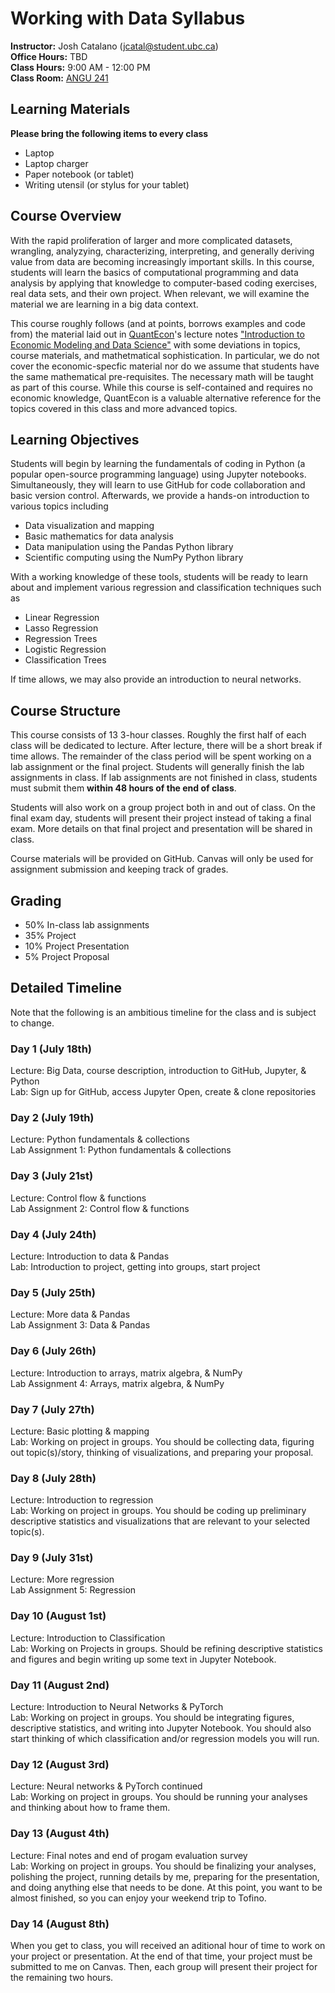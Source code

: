 # Working with Data Syllabus 
**Instructor:** Josh Catalano (jcatal@student.ubc.ca) \
**Office Hours:** TBD \
**Class Hours:** 9:00 AM - 12:00 PM \
**Class Room:** [ANGU 241](https://learningspaces.ubc.ca/classrooms/angu-241)

## Learning Materials
**Please bring the following items to every class**
- Laptop
- Laptop charger
- Paper notebook (or tablet)
- Writing utensil (or stylus for your tablet)


## Course Overview
With the rapid proliferation of larger and more complicated datasets, wrangling, analyzying, characterizing, interpreting, and generally deriving value from data are becoming increasingly important skills. In this course, students will learn the basics of computational programming and data analysis by applying that knowledge to computer-based coding exercises, real data sets, and their own project. When relevant, we will examine the material we are learning in a big data context.

This course roughly follows (and at points, borrows examples and code from) the material laid out in [QuantEcon](https://quantecon.org/)'s lecture notes ["Introduction to Economic Modeling and Data Science"](https://datascience.quantecon.org/) with some deviations in topics, course materials, and mathetmatical sophistication. In particular, we do not cover the economic-specfic material nor do we assume that students have the same mathematical pre-requisites. The necessary math will be taught as part of this course. While this course is self-contained and requires no economic knowledge, QuantEcon is a valuable alternative reference for the topics covered in this class and more advanced topics.


## Learning Objectives 
Students will begin by learning the fundamentals of coding in Python (a popular open-source programming language) using Jupyter notebooks. Simultaneously, they will learn to use GitHub for code collaboration and basic version control. Afterwards, we provide a hands-on introduction to various topics including

- Data visualization and mapping
- Basic mathematics for data analysis
- Data manipulation using the Pandas Python library
- Scientific computing using the NumPy Python library

With a working knowledge of these tools, students will be ready to learn about and implement various regression and classification techniques such as
- Linear Regression
- Lasso Regression
- Regression Trees
- Logistic Regression
- Classification Trees

If time allows, we may also provide an introduction to neural networks.

## Course Structure
This course consists of 13 3-hour classes. Roughly the first half of each class will be dedicated to lecture. After lecture, there will be a short break if time allows. The remainder of the class period will be spent working on a lab assignment or the final project. Students will generally finish the lab assignments in class. If lab assignments are not finished in class, students must submit them **within 48 hours of the end of class**. 

Students will also work on a group project both in and out of class. On the final exam day, students will present their project instead of taking a final exam. More details on that final project and presentation will be shared in class. 

Course materials will be provided on GitHub. Canvas will only be used for assignment submission and keeping track of grades. 

## Grading
- 50% In-class lab assignments
- 35% Project
- 10% Project Presentation
-  5% Project Proposal


 
## Detailed Timeline
Note that the following is an ambitious timeline for the class and is subject to change. 

### Day 1 (July 18th)
Lecture: Big Data, course description, introduction to GitHub, Jupyter, & Python \
Lab: Sign up for GitHub, access Jupyter Open, create & clone repositories

### Day 2 (July 19th)
Lecture: Python fundamentals & collections \
Lab Assignment 1: Python fundamentals & collections

### Day 3 (July 21st)
Lecture: Control flow & functions \
Lab Assignment 2: Control flow & functions

### Day 4 (July 24th)
Lecture: Introduction to data & Pandas \
Lab: Introduction to project, getting into groups, start project

### Day 5 (July 25th)
Lecture: More data & Pandas \
Lab Assignment 3: Data & Pandas

### Day 6 (July 26th)
Lecture: Introduction to arrays, matrix algebra, & NumPy\
Lab Assignment 4: Arrays, matrix algebra, & NumPy

### Day 7 (July 27th)
Lecture: Basic plotting & mapping\
Lab: Working on project in groups. You should be collecting data, figuring out topic(s)/story, thinking of visualizations, and preparing your proposal. 

### Day 8 (July 28th)
Lecture: Introduction to regression\
Lab: Working on project in groups. You should be coding up preliminary descriptive statistics and visualizations that are relevant to your selected topic(s). 

### Day 9 (July 31st)
Lecture: More regression\
Lab Assignment 5: Regression
 

### Day 10 (August 1st)
Lecture: Introduction to Classification\
Lab: Working on Projects in groups. Should be refining descriptive statistics and figures and begin writing up some text in Jupyter Notebook.


### Day 11 (August 2nd)
Lecture: Introduction to Neural Networks & PyTorch\
Lab: Working on project in groups. You should be integrating figures, descriptive statistics, and writing into Jupyter Notebook. You should also start thinking of which classification and/or regression models you will run.

### Day 12 (August 3rd)
Lecture: Neural networks & PyTorch continued \
Lab: Working on project in groups. You should be running your analyses and thinking about how to frame them. 

### Day 13 (August 4th)
Lecture: Final notes and end of progam evaluation survey\
Lab: Working on project in groups. You should be finalizing your analyses, polishing the project, running details by me, preparing for the presentation, and doing anything else that needs to be done. At this point, you want to be almost finished, so you can enjoy your weekend trip to Tofino. 

### Day 14 (August 8th)
When you get to class, you will received an aditional hour of time to work on your project or presentation. At the end of that time, your project must be submitted to me on Canvas. Then, each group will present their project for the remaining two hours.



